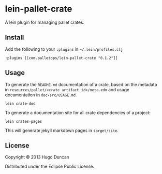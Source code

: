 # lein-pallet-crate

A lein plugin for managing pallet crates.

## Install

Add the following to your `:plugins` in `~/.lein/profiles.clj`

    :plugins [[com.palletops/lein-pallet-crate "0.1.2"]]

## Usage

To generate the `README.md` documentation of a crate, based on the metadata in
`resources/pallet/<crate_artifact_id>/meta.edn` and usage documentation in
`doc-src/USAGE.md`.

    lein crate-doc

To generate a documentation site for all crate dependencies of a project:

    lein crates-pages

This will generate jekyll markdown pages in `target/site`.

## License

Copyright © 2013 Hugo Duncan

Distributed under the Eclipse Public License.
